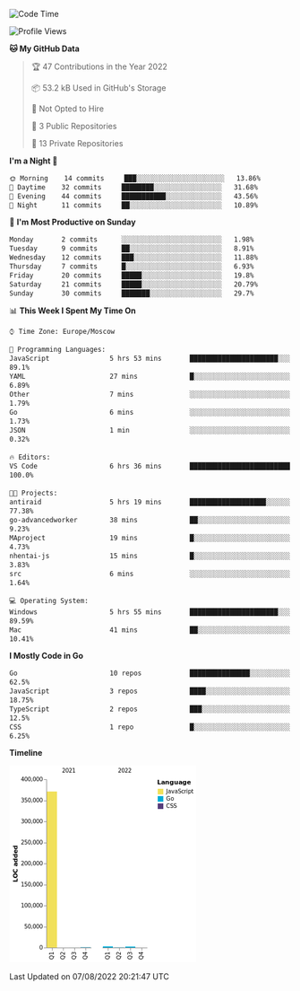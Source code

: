 <!--START_SECTION:waka-->
![Code Time](http://img.shields.io/badge/Code%20Time-398%20hrs%2055%20mins-blue)

![Profile Views](http://img.shields.io/badge/Profile%20Views-0-blue)

**🐱 My GitHub Data** 

> 🏆 47 Contributions in the Year 2022
 > 
> 📦 53.2 kB Used in GitHub's Storage 
 > 
> 🚫 Not Opted to Hire
 > 
> 📜 3 Public Repositories 
 > 
> 🔑 13 Private Repositories  
 > 
**I'm a Night 🦉** 

```text
🌞 Morning    14 commits     ███░░░░░░░░░░░░░░░░░░░░░░   13.86% 
🌆 Daytime    32 commits     ████████░░░░░░░░░░░░░░░░░   31.68% 
🌃 Evening    44 commits     ███████████░░░░░░░░░░░░░░   43.56% 
🌙 Night      11 commits     ██░░░░░░░░░░░░░░░░░░░░░░░   10.89%

```
📅 **I'm Most Productive on Sunday** 

```text
Monday       2 commits      ░░░░░░░░░░░░░░░░░░░░░░░░░   1.98% 
Tuesday      9 commits      ██░░░░░░░░░░░░░░░░░░░░░░░   8.91% 
Wednesday    12 commits     ███░░░░░░░░░░░░░░░░░░░░░░   11.88% 
Thursday     7 commits      █░░░░░░░░░░░░░░░░░░░░░░░░   6.93% 
Friday       20 commits     █████░░░░░░░░░░░░░░░░░░░░   19.8% 
Saturday     21 commits     █████░░░░░░░░░░░░░░░░░░░░   20.79% 
Sunday       30 commits     ███████░░░░░░░░░░░░░░░░░░   29.7%

```


📊 **This Week I Spent My Time On** 

```text
⌚︎ Time Zone: Europe/Moscow

💬 Programming Languages: 
JavaScript               5 hrs 53 mins       ██████████████████████░░░   89.1% 
YAML                     27 mins             █░░░░░░░░░░░░░░░░░░░░░░░░   6.89% 
Other                    7 mins              ░░░░░░░░░░░░░░░░░░░░░░░░░   1.79% 
Go                       6 mins              ░░░░░░░░░░░░░░░░░░░░░░░░░   1.73% 
JSON                     1 min               ░░░░░░░░░░░░░░░░░░░░░░░░░   0.32%

🔥 Editors: 
VS Code                  6 hrs 36 mins       █████████████████████████   100.0%

🐱‍💻 Projects: 
antiraid                 5 hrs 19 mins       ███████████████████░░░░░░   77.38% 
go-advancedworker        38 mins             ██░░░░░░░░░░░░░░░░░░░░░░░   9.23% 
MAproject                19 mins             █░░░░░░░░░░░░░░░░░░░░░░░░   4.73% 
nhentai-js               15 mins             █░░░░░░░░░░░░░░░░░░░░░░░░   3.83% 
src                      6 mins              ░░░░░░░░░░░░░░░░░░░░░░░░░   1.64%

💻 Operating System: 
Windows                  5 hrs 55 mins       ██████████████████████░░░   89.59% 
Mac                      41 mins             ██░░░░░░░░░░░░░░░░░░░░░░░   10.41%

```

**I Mostly Code in Go** 

```text
Go                       10 repos            ███████████████░░░░░░░░░░   62.5% 
JavaScript               3 repos             ████░░░░░░░░░░░░░░░░░░░░░   18.75% 
TypeScript               2 repos             ███░░░░░░░░░░░░░░░░░░░░░░   12.5% 
CSS                      1 repo              █░░░░░░░░░░░░░░░░░░░░░░░░   6.25%

```


**Timeline**

![Chart not found](https://raw.githubusercontent.com/jeezft/jeezft/main/charts/bar_graph.png) 


 Last Updated on 07/08/2022 20:21:47 UTC
<!--END_SECTION:waka-->
